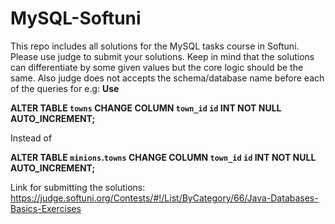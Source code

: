 # MySQL-Softuni
This repo includes all solutions for the MySQL tasks course in Softuni.
Please use judge to submit your solutions. Keep in mind that the solutions can differentiate by some given values but the core logic should be the same. Also judge does not accepts the schema/database name before each of the queries for e.g: 
**Use** 

**ALTER TABLE `towns` 
CHANGE COLUMN `town_id` `id` INT NOT NULL AUTO_INCREMENT;**

Instead of 

**ALTER TABLE `minions`.`towns` 
CHANGE COLUMN `town_id` `id` INT NOT NULL AUTO_INCREMENT;**

Link for submitting the solutions: 
https://judge.softuni.org/Contests/#!/List/ByCategory/66/Java-Databases-Basics-Exercises
